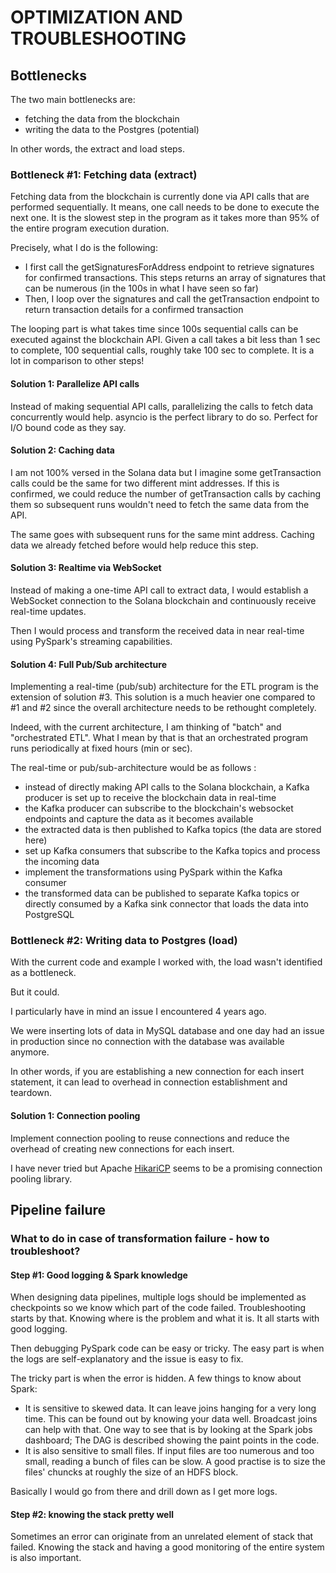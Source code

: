 # OPTIMIZATION AND TROUBLESHOOTING

## Bottlenecks

The two main bottlenecks are:
- fetching the data from the blockchain
- writing the data to the Postgres (potential)

In other words, the extract and load steps.

### Bottleneck #1: Fetching data (extract)

Fetching data from the blockchain is currently done via API calls that are performed sequentially. It means, one call needs to be done to execute the next one. It is the slowest step in the program as it takes more than 95% of the entire program execution duration.

Precisely, what I do is the following:
- I first call the getSignaturesForAddress endpoint to retrieve signatures for confirmed transactions. This steps returns an array of signatures that can be numerous (in the 100s in what I have seen so far)
- Then, I loop over the signatures and call the getTransaction endpoint to return transaction details for a confirmed transaction

The looping part is what takes time since 100s sequential calls can be executed against the blockchain API.
Given a call takes a bit less than 1 sec to complete, 100 sequential calls, roughly take 100 sec to complete. It is a lot in comparison to other steps!

#### Solution 1: Parallelize API calls

Instead of making sequential API calls, parallelizing the calls to fetch data concurrently would help. asyncio is the perfect library to do so. Perfect for I/O bound code as they say.

#### Solution 2: Caching data

I am not 100% versed in the Solana data but I imagine some getTransaction calls could be the same for two different mint addresses. If this is confirmed, we could reduce the number of getTransaction calls by caching them so subsequent runs wouldn't need to fetch the same data from the API.

The same goes with subsequent runs for the same mint address. Caching data we already fetched before would help reduce this step.

#### Solution 3: Realtime via WebSocket

Instead of making a one-time API call to extract data, I would establish a WebSocket connection to the Solana blockchain and continuously receive real-time updates.

Then I would process and transform the received data in near real-time using PySpark's streaming capabilities.

#### Solution 4: Full Pub/Sub architecture

Implementing a real-time (pub/sub) architecture for the ETL program is the extension of solution #3. This solution is a much heavier one compared to #1 and #2 since the overall architecture needs to be rethought completely.

Indeed, with the current architecture, I am thinking of "batch" and "orchestrated ETL". What I mean by that is that an orchestrated program runs periodically at fixed hours (min or sec).

The real-time or pub/sub-architecture would be as follows :
- instead of directly making API calls to the Solana blockchain, a Kafka producer is set up to receive the blockchain data in real-time
- the Kafka producer can subscribe to the blockchain's websocket endpoints and capture the data as it becomes available
- the extracted data is then published to Kafka topics (the data are stored here)
- set up Kafka consumers that subscribe to the Kafka topics and process the incoming data
- implement the transformations using PySpark within the Kafka consumer
- the transformed data can be published to separate Kafka topics or directly consumed by a Kafka sink connector that loads the data into PostgreSQL

### Bottleneck #2: Writing data to Postgres (load)

With the current code and example I worked with, the load wasn't identified as a bottleneck.

But it could.

I particularly have in mind an issue I encountered 4 years ago.

We were inserting lots of data in MySQL database and one day had an issue in production since no connection with the database was available anymore.

In other words, if you are establishing a new connection for each insert statement, it can lead to overhead in connection establishment and teardown. 

#### Solution 1: Connection pooling

Implement connection pooling to reuse connections and reduce the overhead of creating new connections for each insert.

I have never tried but Apache [HikariCP](https://github.com/brettwooldridge/HikariCP)
 seems to be a promising connection pooling library.

## Pipeline failure

### What to do in case of transformation failure - how to troubleshoot?

#### Step #1: Good logging & Spark knowledge

When designing data pipelines, multiple logs should be implemented as checkpoints so we know which part of the code failed. Troubleshooting starts by that. Knowing where is the problem and what it is. It all starts with good logging.

Then debugging PySpark code can be easy or tricky.
The easy part is when the logs are self-explanatory and the issue is easy to fix.

The tricky part is when the error is hidden. A few things to know about Spark:
- It is sensitive to skewed data. It can leave joins hanging for a very long time. This can be found out by knowing your data well. Broadcast joins can help with that. One way to see that is by looking at the Spark jobs dashboard; The DAG is described showing the paint points in the code.
- It is also sensitive to small files. If input files are too numerous and too small, reading a bunch of files can be slow. A good practise is to size the files' chuncks at roughly the size of an HDFS block.

Basically I would go from there and drill down as I get more logs.

#### Step #2: knowing the stack pretty well

Sometimes an error can originate from an unrelated element of stack that failed. Knowing the stack and having a good monitoring of the entire system is also important.